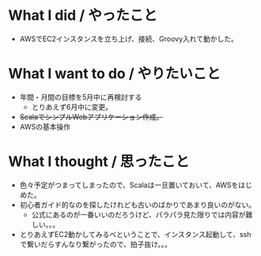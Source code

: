 # What I did / やったこと
- AWSでEC2インスタンスを立ち上げ、接続、Groovy入れて動かした。

# What I want to do / やりたいこと
- 年間・月間の目標を5月中に再検討する
  - とりあえず6月中に変更。
- ~~ScalaでシンプルWebアプリケーション作成。~~
- AWSの基本操作

# What I thought / 思ったこと
- 色々予定がつまってしまったので、Scalaは一旦置いておいて、AWSをはじめた。
- 初心者ガイド的なのを探したけれども古いのばかりであまり良いのがない。
  - 公式にあるのが一番いいのだろうけど、パラパラ見た限りでは内容が難しい。。。
- とりあえずEC2動かしてみるべということで、インスタンス起動して、sshで繋いだらすんなり繋がったので、拍子抜け。。。
